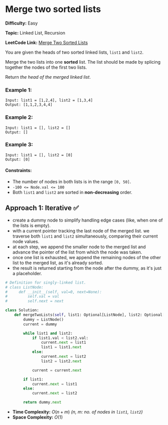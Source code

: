 # Merge two sorted lists

**Difficulty:** Easy

**Topic:** Linked List, Recursion

**LeetCode Link:** [Merge Two Sorted Lists](https://leetcode.com/problems/merge-two-sorted-lists/)

You are given the heads of two sorted linked lists, `list1` and `list2`.

Merge the two lists into one **sorted** list. The list should be made by splicing together the nodes of the first two lists.

Return _the head of the merged linked list_.

### Example 1:

```
Input: list1 = [1,2,4], list2 = [1,3,4]
Output: [1,1,2,3,4,4]
```

### Example 2:

```
Input: list1 = [], list2 = []
Output: []
```

### Example 3:

```
Input: list1 = [], list2 = [0]
Output: [0]
```

#### Constraints:

- The number of nodes in both lists is in the range `[0, 50]`.
- `-100 <= Node.val <= 100`
- Both `list1` and `list2` are sorted in **non-decreasing** order.

## Approach 1: Iterative ✅

- create a dummy node to simplify handling edge cases (like, when one of the lists is empty).
- with a current pointer tracking the last node of the merged list. we traverse both `list1` and `list2` simultaneously, comparing their current node values.
- at each step, we append the smaller node to the merged list and advance the pointer of the list from which the node was taken.
- once one list is exhausted, we append the remaining nodes of the other list to the merged list, as it's already sorted.
- the result is returned starting from the node after the dummy, as it's just a placeholder.

```python
# Definition for singly-linked list.
# class ListNode:
#     def __init__(self, val=0, next=None):
#         self.val = val
#         self.next = next

class Solution:
    def mergeTwoLists(self, list1: Optional[ListNode], list2: Optional[ListNode]) -> Optional[ListNode]:
        dummy = ListNode()
        current = dummy

        while list1 and list2:
            if list1.val < list2.val:
                current.next = list1
                list1 = list1.next
            else:
                current.next = list2
                list2 = list2.next

            current = current.next

        if list1:
            current.next = list1
        else:
            current.next = list2

        return dummy.next
```

- **Time Complexity:** $O(n + m)$ _(n, m: no. of nodes in `list1`, `list2`)_
- **Space Complexity:** $O(1)$
